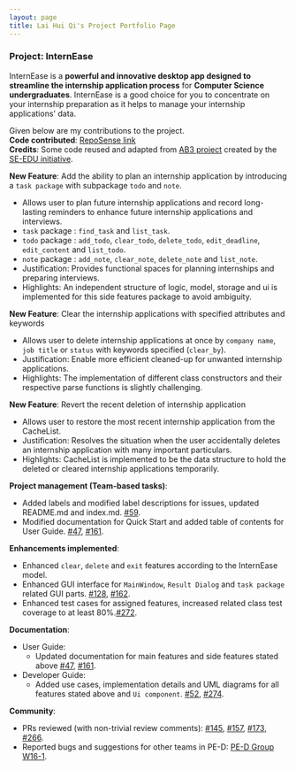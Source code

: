 ```yaml
---
layout: page
title: Lai Hui Qi's Project Portfolio Page
---
```

### Project: InternEase

InternEase is a **powerful and innovative desktop app designed to streamline the internship application process** for **Computer Science undergraduates**. InternEase is a good choice for you to concentrate on your internship preparation as it helps to manage your internship applications' data.

Given below are my contributions to the project. <br/>
**Code contributed**: [RepoSense link](https://nus-cs2103-ay2223s2.github.io/tp-dashboard/?search=laihuiqi&breakdown=true&sort=groupTitle&sortWithin=title&since=2023-02-17&timeframe=commit&mergegroup=&groupSelect=groupByRepos&checkedFileTypes=docs~functional-code~test-code~other) <br/>
**Credits**: Some code reused and adapted from [AB3 project](https://github.com/nus-cs2103-AY2223S2/tp) created by the [SE-EDU initiative](https://se-education.org/).

**New Feature**: Add the ability to plan an internship application by introducing a `task package` with subpackage `todo` and `note`.
* Allows user to plan future internship applications and record long-lasting reminders to enhance future internship applications and interviews.
* `task` package : `find_task` and `list_task`. 
* `todo` package : `add_todo`, `clear_todo`, `delete_todo`, `edit_deadline`, `edit_content` and `list_todo`.
* `note` package : `add_note`, `clear_note`, `delete_note` and `list_note`.
* Justification: Provides functional spaces for planning internships and preparing interviews.
* Highlights: An independent structure of logic, model, storage and ui is implemented for this side features package to avoid ambiguity.
  
**New Feature**: Clear the internship applications with specified attributes and keywords
* Allows user to delete internship applications at once by `company name`, `job title` or `status` with keywords specified (`clear_by`).
* Justification: Enable more efficient cleaned-up for unwanted internship applications. 
* Highlights: The implementation of different class constructors and their respective parse functions is slightly challenging.

**New Feature**: Revert the recent deletion of internship application
* Allows user to restore the most recent internship application from the CacheList.
* Justification: Resolves the situation when the user accidentally deletes an internship application with many important particulars.
* Highlights: CacheList is implemented to be the data structure to hold the deleted or cleared internship applications temporarily. 

**Project management (Team-based tasks)**:
* Added labels and modified label descriptions for issues, updated README.md and index.md. [\#59](https://github.com/AY2223S2-CS2103T-W15-4/tp/issues/59).
* Modified documentation for Quick Start and added table of contents for User Guide. [\#47](https://github.com/AY2223S2-CS2103T-W15-4/tp/issues/47), [\#161](https://github.com/AY2223S2-CS2103T-W15-4/tp/issues/161).

**Enhancements implemented**:
* Enhanced `clear`, `delete` and `exit` features according to the InternEase model.
* Enhanced GUI interface for `MainWindow`, `Result Dialog` and `task package` related GUI parts. [\#128](https://github.com/AY2223S2-CS2103T-W15-4/tp/issues/128), [\#162](https://github.com/AY2223S2-CS2103T-W15-4/tp/issues/162).
* Enhanced test cases for assigned features, increased related class test coverage to at least 80%.[\#272](https://github.com/AY2223S2-CS2103T-W15-4/tp/issues/272).
  
**Documentation**:
* User Guide:
  * Updated documentation for main features and side features stated above [\#47](https://github.com/AY2223S2-CS2103T-W15-4/tp/issues/47), [\#161](https://github.com/AY2223S2-CS2103T-W15-4/tp/issues/161).
* Developer Guide:
  * Added use cases, implementation details and UML diagrams for all features stated above and `Ui component`. [\#52](https://github.com/AY2223S2-CS2103T-W15-4/tp/issues/52), [\#274](https://github.com/AY2223S2-CS2103T-W15-4/tp/issues/274).

**Community**:
* PRs reviewed (with non-trivial review comments): [\#145](https://github.com/AY2223S2-CS2103T-W15-4/tp/pull/145), [\#157](https://github.com/AY2223S2-CS2103T-W15-4/tp/pull/157), [\#173](https://github.com/AY2223S2-CS2103T-W15-4/tp/pull/173), [\#266](https://github.com/AY2223S2-CS2103T-W15-4/tp/pull/266).
* Reported bugs and suggestions for other teams in PE-D: [PE-D Group W16-1](https://github.com/laihuiqi/ped/issues).
